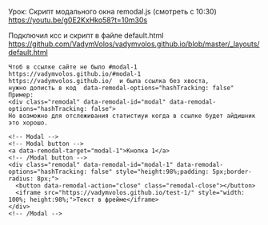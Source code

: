 Урок: Скрипт модального окна remodal.js (смотреть с 10:30)  
https://youtu.be/g0E2KxHko58?t=10m30s

Подключил ксс и скрипт в файле default.html  
https://github.com/VadymVolos/vadymvolos.github.io/blob/master/_layouts/default.html

```
Чтоб в ссылке сайте не было #modal-1  
https://vadymvolos.github.io/#modal-1  
https://vadymvolos.github.io/  и была ссылка без хвоста,  
нужно дописть в код  data-remodal-options="hashTracking: false"  
Пример:  
<div class="remodal" data-remodal-id="modal" data-remodal-options="hashTracking: false">  
Но возможно для отслеживания статистиуи когда в ссылке будет айдишник это хорошо.
```

```
<!-- Modal -->
<!-- Modal button -->
<a data-remodal-target="modal-1">Кнопка 1</a>
<!-- /Modal button -->
<div class="remodal" data-remodal-id="modal-1" data-remodal-options="hashTracking: false" style="height:98%;padding: 5px;border-radius: 8px;">
  <button data-remodal-action="close" class="remodal-close"></button>
  <iframe src="https://vadymvolos.github.io/test-1/" style="width: 100%; height:98%;">Текст в фрейме</iframe>
</div>
<!-- /Modal -->
```
